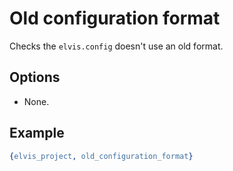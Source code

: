 # Old configuration format

Checks the `elvis.config` doesn't use an old format.

## Options

- None.

## Example

```erlang
{elvis_project, old_configuration_format}
```
